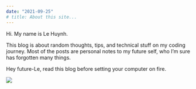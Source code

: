 ```yaml
---
date: "2021-09-25"
# title: About this site...
---
```


Hi.
My name is Le Huynh.  

This blog is about random thoughts, tips, and technical stuff on my coding 
journey. 
Most of the posts are personal notes to my future self, who I’m sure has forgotten many things.  

Hey future-Le, read this blog before setting your computer on fire.  


![](/img/about_green.jpg)
